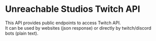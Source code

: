 # Unreachable Studios Twitch API

This API provides public endpoints to access Twitch API.  
It can be used by websites (json response) or directly by twitch/discord bots (plain text).  
